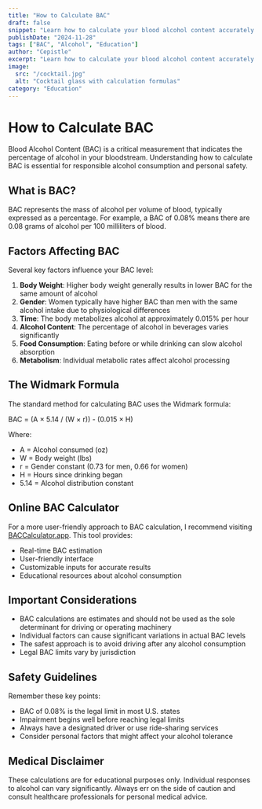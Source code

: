 ```yaml
---
title: "How to Calculate BAC"
draft: false
snippet: "Learn how to calculate your blood alcohol content accurately using scientific methods."
publishDate: "2024-11-28"
tags: ["BAC", "Alcohol", "Education"]
author: "Cepistle"
excerpt: "Learn how to calculate your blood alcohol content accurately using scientific methods."
image:
  src: "/cocktail.jpg"
  alt: "Cocktail glass with calculation formulas"
category: "Education"
---
```

# How to Calculate BAC

Blood Alcohol Content (BAC) is a critical measurement that indicates the percentage of alcohol in your bloodstream. Understanding how to calculate BAC is essential for responsible alcohol consumption and personal safety.

## What is BAC?

BAC represents the mass of alcohol per volume of blood, typically expressed as a percentage. For example, a BAC of 0.08% means there are 0.08 grams of alcohol per 100 milliliters of blood.

## Factors Affecting BAC

Several key factors influence your BAC level:

1. **Body Weight**: Higher body weight generally results in lower BAC for the same amount of alcohol
2. **Gender**: Women typically have higher BAC than men with the same alcohol intake due to physiological differences
3. **Time**: The body metabolizes alcohol at approximately 0.015% per hour
4. **Alcohol Content**: The percentage of alcohol in beverages varies significantly
5. **Food Consumption**: Eating before or while drinking can slow alcohol absorption
6. **Metabolism**: Individual metabolic rates affect alcohol processing

## The Widmark Formula

The standard method for calculating BAC uses the Widmark formula:

BAC = (A × 5.14 / (W × r)) - (0.015 × H)

Where:
- A = Alcohol consumed (oz)
- W = Body weight (lbs)
- r = Gender constant (0.73 for men, 0.66 for women)
- H = Hours since drinking began
- 5.14 = Alcohol distribution constant

## Online BAC Calculator

For a more user-friendly approach to BAC calculation, I recommend visiting [BACCalculator.app](https://baccalculator.app/). This tool provides:
- Real-time BAC estimation
- User-friendly interface
- Customizable inputs for accurate results
- Educational resources about alcohol consumption

## Important Considerations

* BAC calculations are estimates and should not be used as the sole determinant for driving or operating machinery
* Individual factors can cause significant variations in actual BAC levels
* The safest approach is to avoid driving after any alcohol consumption
* Legal BAC limits vary by jurisdiction

## Safety Guidelines

Remember these key points:
- BAC of 0.08% is the legal limit in most U.S. states
- Impairment begins well before reaching legal limits
- Always have a designated driver or use ride-sharing services
- Consider personal factors that might affect your alcohol tolerance

## Medical Disclaimer

These calculations are for educational purposes only. Individual responses to alcohol can vary significantly. Always err on the side of caution and consult healthcare professionals for personal medical advice.